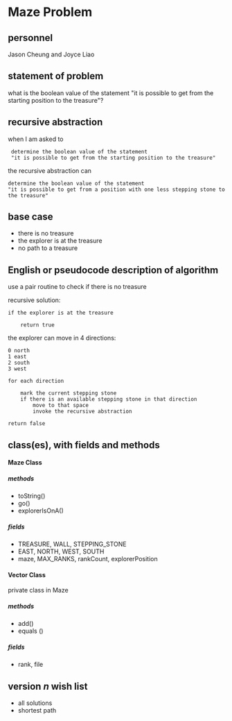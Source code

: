# Maze Problem

## personnel 
Jason Cheung and Joyce Liao

## statement of problem
what is the boolean value of the statement "it is possible to get from the starting position to the treasure"?

## recursive abstraction

<!--
When I am asked to 

	determine if it is possible to get 
	from the _starting position_ 
	to the _treasure_
	in a maze with _n_ intersections

The recursive abstraction can

	determine the boolean to the statement 
	for a maze with _n-1_ intersections
	-->

when I am asked to

     determine the boolean value of the statement
     "it is possible to get from the starting position to the treasure"
     
the recursive abstraction can

    determine the boolean value of the statement
    "it is possible to get from a position with one less stepping stone to the treasure"
    
## base case
- there is no treasure
- the explorer is at the treasure
- no path to a treasure

## English or pseudocode description of algorithm
<!--
	if no possible next step
	if treasure discovered
		return true
	for each step forward (direction that the mazeSolver is facing) on the maze, check if a potential path exists 
		for each of the directions 
			- 90 degrees to the left
			- forward
			- 90 degrees to the right
	if a path exists
		face the path
		advance forward one step
		execute the recursive abstraction
		walk back to previous intersection`
		
	if there is no treasure

		return false
		
		-->

use a pair routine to check if there is no treasure

recursive solution:

	if the explorer is at the treasure

		return true

the explorer can move in 4 directions:

	0 north
	1 east
	2 south
	3 west

	for each direction
	
		mark the current stepping stone
		if there is an available stepping stone in that direction 
			move to that space
			invoke the recursive abstraction
	
	return false

## class(es), with fields and methods

#### Maze Class
##### methods
- toString()
- go()
- explorerIsOnA()

##### fields
- TREASURE, WALL, STEPPING_STONE
- EAST, NORTH, WEST, SOUTH
- maze, MAX_RANKS, rankCount, explorerPosition

#### Vector Class
private class in Maze
##### methods
- add()
- equals ()

##### fields
- rank, file

## version *n* wish list
- all solutions
- shortest path



